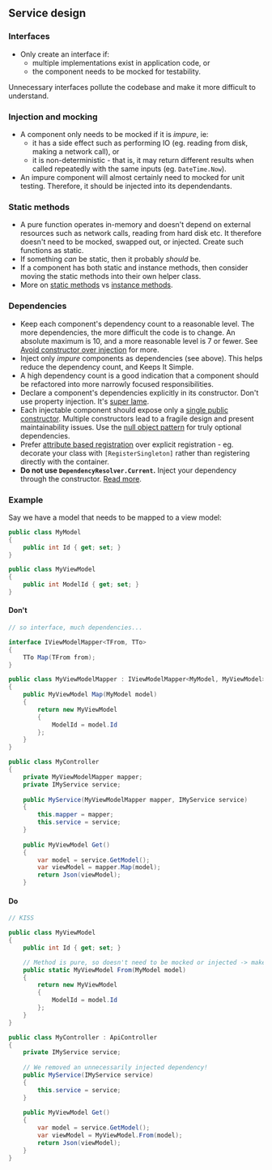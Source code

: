 ## Service design

### Interfaces

- Only create an interface if:
  - multiple implementations exist in application code, or
  - the component needs to be mocked for testability.

Unnecessary interfaces pollute the codebase and make it more difficult to understand.
  
### Injection and mocking

- A component only needs to be mocked if it is _impure_, ie:
  - it has a side effect such as performing IO (eg. reading from disk, making a network call), or
  - it is non-deterministic - that is, it may return different results when called repeatedly with the same inputs (eg. `DateTime.Now`).
- An impure component will almost certainly need to mocked for unit testing. Therefore, it should be injected into its dependendants.

### Static methods

- A pure function operates in-memory and doesn't depend on external resources such as network calls, reading from hard disk etc. It therefore doesn't need to be mocked, swapped out, or injected. Create such functions as static.
- If something _can_ be static, then it probably _should_ be.
- If a component has both static and instance methods, then consider moving the static methods into their own helper class.
- More on [static methods](../static-methods/when-static.md) vs [instance methods](../static-methods/when-instance.md).   

### Dependencies

- Keep each component's dependency count to a reasonable level. The more dependencies, the more difficult the code is to change. An absolute maximum is 10, and a more reasonable level is 7 or fewer. See [Avoid constructor over injection](./avoid-constructor-over-injection.md) for more.
- Inject only _impure_ components as dependencies (see above). This helps reduce the dependency count, and Keeps It Simple.
- A high dependency count is a good indication that a component should be refactored into more narrowly focused responsibilities.
- Declare a component's dependencies explicitly in its constructor. Don't use property injection. It's [super lame](http://simpleinjector.readthedocs.io/en/latest/advanced.html#property-injection).
- Each injectable component should expose only a [single public constructor](https://www.cuttingedge.it/blogs/steven/pivot/entry.php?id=97). Multiple constructors lead to a fragile design and present maintainability issues. Use the [null object pattern](https://en.wikipedia.org/wiki/Null_object_pattern) for truly optional dependencies.
- Prefer [attribute based registration](attribute-based-registration.md) over explicit registration - eg. decorate your class with `[RegisterSingleton]` rather than registering directly with the container.
- **Do not use `DependencyResolver.Current`.** Inject your dependency through the constructor. [Read more](http://blog.ploeh.dk/2010/02/03/ServiceLocatorisanAnti-Pattern/).

### Example

Say we have a model that needs to be mapped to a view model:

```c#
public class MyModel
{
    public int Id { get; set; }
}

public class MyViewModel
{
    public int ModelId { get; set; }
}
```

#### Don't

```c#
// so interface, much dependencies...

interface IViewModelMapper<TFrom, TTo>
{
    TTo Map(TFrom from);
}

public class MyViewModelMapper : IViewModelMapper<MyModel, MyViewModel>
{
    public MyViewModel Map(MyModel model)
    {
        return new MyViewModel
        {
            ModelId = model.Id
        };
    }
}

public class MyController
{
    private MyViewModelMapper mapper;
    private IMyService service;
    
    public MyService(MyViewModelMapper mapper, IMyService service)
    {
        this.mapper = mapper;
        this.service = service;
    }
    
    public MyViewModel Get()
    {
        var model = service.GetModel();
        var viewModel = mapper.Map(model);
        return Json(viewModel);
    }
```

#### Do

```c#
// KISS

public class MyViewModel
{
    public int Id { get; set; }

    // Method is pure, so doesn't need to be mocked or injected -> make it static:
    public static MyViewModel From(MyModel model)
    {
        return new MyViewModel
        {
            ModelId = model.Id
        };
    }      
}

public class MyController : ApiController
{
    private IMyService service;
    
    // We removed an unnecessarily injected dependency!
    public MyService(IMyService service)
    {
        this.service = service;
    }
    
    public MyViewModel Get()
    {
        var model = service.GetModel();
        var viewModel = MyViewModel.From(model);
        return Json(viewModel);
    }
}
```

